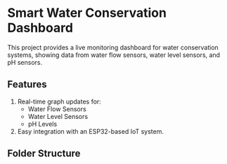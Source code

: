 # Smart Water Conservation Dashboard

This project provides a live monitoring dashboard for water conservation systems, showing data from water flow sensors, water level sensors, and pH sensors.

## Features
1. Real-time graph updates for:
   - Water Flow Sensors
   - Water Level Sensors
   - pH Levels
2. Easy integration with an ESP32-based IoT system.

## Folder Structure
